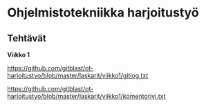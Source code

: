 # Ohjelmistotekniikka harjoitustyö

## Tehtävät

**Viikko 1**

https://github.com/gitblast/ot-harjoitustyo/blob/master/laskarit/viikko1/gitlog.txt

https://github.com/gitblast/ot-harjoitustyo/blob/master/laskarit/viikko1/komentorivi.txt

